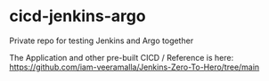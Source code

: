# cicd-jenkins-argo
Private repo for testing Jenkins and Argo together

The Application and other pre-built CICD / Reference is here: https://github.com/iam-veeramalla/Jenkins-Zero-To-Hero/tree/main
